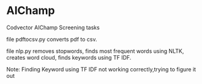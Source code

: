 # AIChamp

Codvector AIChamp Screening tasks

file pdftocsv.py converts pdf to csv.

file nlp.py removes stopwords, finds most frequent words using NLTK, creates word cloud, finds keywords using TF IDF.

Note: Finding Keyword using TF IDF not working correctly,trying to figure it out
